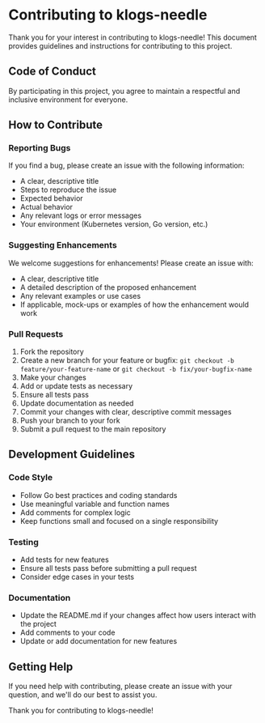 # Contributing to klogs-needle

Thank you for your interest in contributing to klogs-needle! This document provides guidelines and instructions for contributing to this project.

## Code of Conduct

By participating in this project, you agree to maintain a respectful and inclusive environment for everyone.

## How to Contribute

### Reporting Bugs

If you find a bug, please create an issue with the following information:

- A clear, descriptive title
- Steps to reproduce the issue
- Expected behavior
- Actual behavior
- Any relevant logs or error messages
- Your environment (Kubernetes version, Go version, etc.)

### Suggesting Enhancements

We welcome suggestions for enhancements! Please create an issue with:

- A clear, descriptive title
- A detailed description of the proposed enhancement
- Any relevant examples or use cases
- If applicable, mock-ups or examples of how the enhancement would work

### Pull Requests

1. Fork the repository
2. Create a new branch for your feature or bugfix: `git checkout -b feature/your-feature-name` or `git checkout -b fix/your-bugfix-name`
3. Make your changes
4. Add or update tests as necessary
5. Ensure all tests pass
6. Update documentation as needed
7. Commit your changes with clear, descriptive commit messages
8. Push your branch to your fork
9. Submit a pull request to the main repository

## Development Guidelines

### Code Style

- Follow Go best practices and coding standards
- Use meaningful variable and function names
- Add comments for complex logic
- Keep functions small and focused on a single responsibility

### Testing

- Add tests for new features
- Ensure all tests pass before submitting a pull request
- Consider edge cases in your tests

### Documentation

- Update the README.md if your changes affect how users interact with the project
- Add comments to your code
- Update or add documentation for new features

## Getting Help

If you need help with contributing, please create an issue with your question, and we'll do our best to assist you.

Thank you for contributing to klogs-needle!
